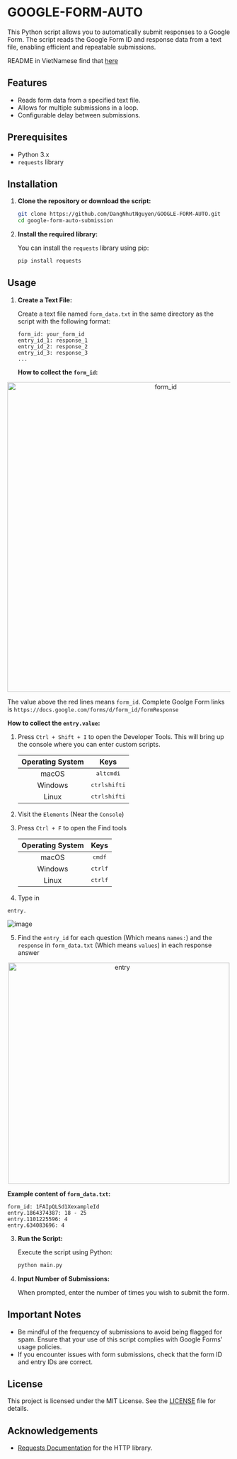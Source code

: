 # GOOGLE-FORM-AUTO

This Python script allows you to automatically submit responses to a Google Form. The script reads the Google Form ID and response data from a text file, enabling efficient and repeatable submissions.

README in VietNamese find that [here](READMEvn.md)
## Features

- Reads form data from a specified text file.
- Allows for multiple submissions in a loop.
- Configurable delay between submissions.

## Prerequisites

- Python 3.x
- `requests` library

## Installation

1. **Clone the repository or download the script:**

   ```bash
   git clone https://github.com/DangNhutNguyen/GOOGLE-FORM-AUTO.git
   cd google-form-auto-submission
   ```

2. **Install the required library:**

   You can install the `requests` library using pip:

   ```bash
   pip install requests
   ```

## Usage

1. **Create a Text File:**

   Create a text file named `form_data.txt` in the same directory as the script with the following format:

   ```
   form_id: your_form_id
   entry_id_1: response_1
   entry_id_2: response_2
   entry_id_3: response_3
   ...
   ```

   **How to collect the `form_id`:**
<p align="center">
  <img src="https://github.com/user-attachments/assets/67e2985e-358f-4509-b46a-0950df23076c" alt="form_id" width="700"/>
</p> 

   The value above the red lines means `form_id`. Complete Goolge Form links is `https://docs.google.com/forms/d/form_id/formResponse`
   
   **How to collect the `entry.value`:**
   1. Press `Ctrl + Shift + I` to open the Developer Tools. This will bring up the console where you can enter custom scripts.

      | Operating System | Keys |
      | :----------------: | :----: |
      | macOS | <kbd>alt</kbd><kbd>cmd</kbd><kbd>i</kbd> |
      | Windows | <kbd>ctrl</kbd><kbd>shift</kbd><kbd>i</kbd> |
      | Linux | <kbd>ctrl</kbd><kbd>shift</kbd><kbd>i</kbd> |

   2. Visit the `Elements` (Near the `Console`)
   3. Press `Ctrl + F` to open the Find tools
   
      | Operating System | Keys |
      | :----------------: | :----: |
      | macOS | <kbd>cmd</kbd><kbd>f</kbd> |
      | Windows | <kbd>ctrl</kbd><kbd>f</kbd> |
      | Linux | <kbd>ctrl</kbd><kbd>f</kbd> |
   4. Type in
   ```
   entry.
   ```
   ![image](https://github.com/user-attachments/assets/f675d419-1a88-46be-9597-f1ab246a3d72)

   5. Find the `entry_id` for each question (Which means `names:`) and the `response` in `form_data.txt` (Which means `values`) in each response answer
   <p align="center">
   <img src="https://github.com/user-attachments/assets/547eacde-bb6b-48c3-98a4-2a7029e810a3" alt="entry" width="500"/>
   </p>
   
   **Example content of `form_data.txt`:**

   ```
   form_id: 1FAIpQLSd1XexampleId
   entry.1864374387: 18 - 25
   entry.1101225596: 4
   entry.634083696: 4
   ```
3. **Run the Script:**

   Execute the script using Python:

   ```bash
   python main.py
   ```

4. **Input Number of Submissions:**

   When prompted, enter the number of times you wish to submit the form.

## Important Notes

- Be mindful of the frequency of submissions to avoid being flagged for spam. Ensure that your use of this script complies with Google Forms' usage policies.
- If you encounter issues with form submissions, check that the form ID and entry IDs are correct.

## License

This project is licensed under the MIT License. See the [LICENSE](LICENSE) file for details.

## Acknowledgements

- [Requests Documentation](https://docs.python-requests.org/en/latest/) for the HTTP library.
